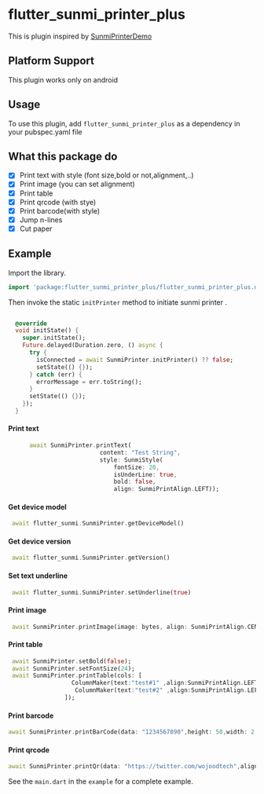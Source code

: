 # flutter_sunmi_printer_plus
This is plugin inspired by [SunmiPrinterDemo](https://github.com/shangmisunmi/SunmiPrinterDemo)
## Platform Support
This plugin works only on android

## Usage

To use this plugin, add `flutter_sunmi_printer_plus` as a dependency in your pubspec.yaml file

## What this package do
- [x] Print text with style (font size,bold or not,alignment,..)
- [x] Print image (you can set alignment)
- [x] Print table
- [x] Print qrcode (with stye)
- [x] Print barcode(with style)
- [x] Jump n-lines 
- [x] Cut paper  

## Example

Import the library.

```dart
import 'package:flutter_sunmi_printer_plus/flutter_sunmi_printer_plus.dart';
```

Then invoke the static `initPrinter` method to initiate sunmi printer .

```dart

  @override
  void initState() {
    super.initState();
    Future.delayed(Duration.zero, () async {
      try {
        isConnected = await SunmiPrinter.initPrinter() ?? false;
        setState(() {});
      } catch (err) {
        errorMessage = err.toString();
      }
      setState(() {});
    });
  }
```


#### Print text
```dart
      await SunmiPrinter.printText(
                          content: "Test String",
                          style: SunmiStyle(
                              fontSize: 20,
                              isUnderLine: true,
                              bold: false,
                              align: SunmiPrintAlign.LEFT));
```
#### Get device model
```dart
 await flutter_sunmi.SunmiPrinter.getDeviceModel()
```

#### Get device version
```dart
 await flutter_sunmi.SunmiPrinter.getVersion()
```

#### Set text underline
```dart
 await flutter_sunmi.SunmiPrinter.setUnderline(true)
```
#### Print image
```dart
 await SunmiPrinter.printImage(image: bytes, align: SunmiPrintAlign.CENTER); // bytes as Uint8List
```

#### Print table
```dart
 await SunmiPrinter.setBold(false);
 await SunmiPrinter.setFontSize(24);
 await SunmiPrinter.printTable(cols: [
                  ColumnMaker(text:"test#1" ,align:SunmiPrintAlign.LEFT ,width:5),
                   ColumnMaker(text:"test#2" ,align:SunmiPrintAlign.LEFT ,width: 5),
                ]);  
```

#### Print barcode
```dart
await SunmiPrinter.printBarCode(data: "1234567890",height: 50,width: 2,textPosition: SunmiBarcodeTextPos.TEXT_UNDER,barcodeType:SunmiBarcodeType.CODE128,align:SunmiPrintAlign.CENTER );   
```

#### Print qrcode
```dart
await SunmiPrinter.printQr(data: "https://twitter.com/wojoodtech",align:SunmiPrintAlign.CENTER,size: 5);          
```


See the `main.dart` in the `example` for a complete example.


